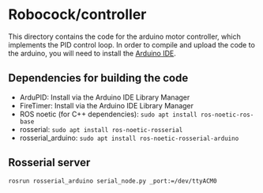 # Robocock/controller
This directory contains the code for the arduino motor controller, which implements the PID control loop.
In order to compile and upload the code to the arduino, you will need to install the [Arduino IDE](https://www.arduino.cc/en/Main/Software).
## Dependencies for building the code
- ArduPID: Install via the Arduino IDE Library Manager
- FireTimer: Install via the Arduino IDE Library Manager
- ROS noetic (for C++ dependencies): `sudo apt install ros-noetic-ros-base`
- rosserial: `sudo apt install ros-noetic-rosserial`
- rosserial_arduino: `sudo apt install ros-noetic-rosserial-arduino`
## Rosserial server
`rosrun rosserial_arduino serial_node.py _port:=/dev/ttyACM0`